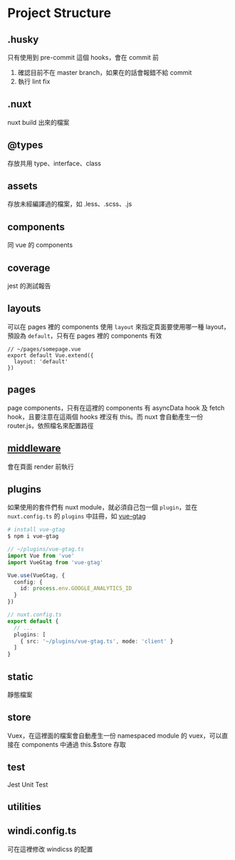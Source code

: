 # Project Structure

## .husky

只有使用到 pre-commit 這個 hooks，會在 commit 前

1. 確認目前不在 master branch，如果在的話會報錯不給 commit
2. 執行 lint fix

## .nuxt

nuxt build 出來的檔案

## @types

存放共用 type、interface、class

## assets

存放未經編譯過的檔案，如 .less、.scss、.js

## components

同 vue 的 components

## coverage

jest 的測試報告

## layouts

可以在 pages 裡的 components 使用 `layout` 來指定頁面要使用哪一種 layout，預設為 `default`，只有在 pages 裡的 components 有效

```typescript=
// ~/pages/somepage.vue
export default Vue.extend({
  layout: 'default'
})
```

## pages

page components，只有在這裡的 components 有 asyncData hook 及 fetch hook，且要注意在這兩個 hooks 裡沒有 this。而 nuxt 會自動產生一份 router.js，依照檔名來配置路徑

## [middleware](https://nuxtjs.org/docs/2.x/directory-structure/middleware)

會在頁面 render 前執行

## plugins

如果使用的套件們有 nuxt module，就必須自己包一個 `plugin`，並在 `nuxt.config.ts` 的 `plugins` 中註冊，如 [vue-gtag](https://matteo-gabriele.gitbook.io/vue-gtag/)

```bash
# install vue-gtag
$ npm i vue-gtag
```

```typescript
// ~/plugins/vue-gtag.ts
import Vue from 'vue'
import VueGtag from 'vue-gtag'

Vue.use(VueGtag, {
  config: {
    id: process.env.GOOGLE_ANALYTICS_ID
  }
})
```

```typescript
// nuxt.config.ts
export default {
  // ...
  plugins: [
    { src: '~/plugins/vue-gtag.ts', mode: 'client' }
  ]
}
```

## static

靜態檔案

## store

Vuex，在這裡面的檔案會自動產生一份 namespaced module 的 vuex，可以直接在 components 中通過 this.$store 存取

## test

Jest Unit Test

## utilities

## windi.config.ts

可在這裡修改 windicss 的配置

